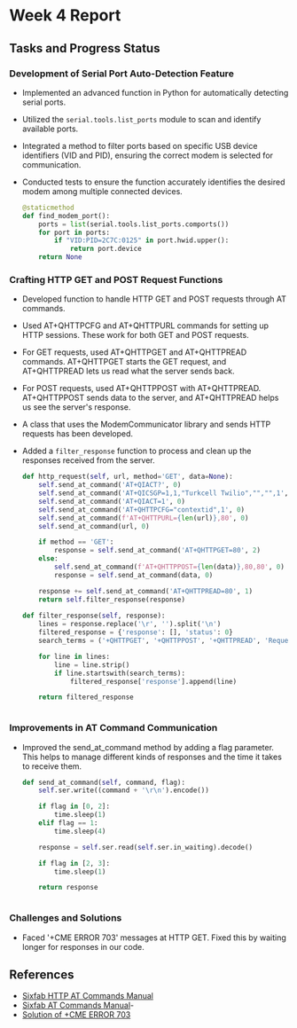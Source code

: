 # Week 4 Report

## Tasks and Progress Status

### Development of Serial Port Auto-Detection Feature
- Implemented an advanced function in Python for automatically detecting serial ports. 
- Utilized the `serial.tools.list_ports` module to scan and identify available ports.
- Integrated a method to filter ports based on specific USB device identifiers (VID and PID), ensuring the correct modem is selected for communication.
- Conducted tests to ensure the function accurately identifies the desired modem among multiple connected devices.

    ```python
    @staticmethod
    def find_modem_port():
        ports = list(serial.tools.list_ports.comports())
        for port in ports:
            if "VID:PID=2C7C:0125" in port.hwid.upper():
                return port.device
        return None


### Crafting HTTP GET and POST Request Functions
- Developed function to handle HTTP GET and POST requests through AT commands.
- Used AT+QHTTPCFG and AT+QHTTPURL commands for setting up HTTP sessions. These work for both GET and POST requests. 
- For GET requests, used AT+QHTTPGET and AT+QHTTPREAD commands. AT+QHTTPGET starts the GET request, and AT+QHTTPREAD lets us read what the server sends back.
- For POST requests, used AT+QHTTPPOST with AT+QHTTPREAD. AT+QHTTPPOST sends data to the server, and AT+QHTTPREAD helps us see the server's response.
- A class that uses the ModemCommunicator library and sends HTTP requests has been developed.
- Added a `filter_response` function to process and clean up the responses received from the server.

    ```python
    def http_request(self, url, method='GET', data=None):        
        self.send_at_command('AT+QIACT?', 0)
        self.send_at_command('AT+QICSGP=1,1,"Turkcell Twilio","","",1', 0)
        self.send_at_command('AT+QIACT=1', 0)
        self.send_at_command('AT+QHTTPCFG="contextid",1', 0)
        self.send_at_command(f'AT+QHTTPURL={len(url)},80', 0)
        self.send_at_command(url, 0)

        if method == 'GET':
            response = self.send_at_command('AT+QHTTPGET=80', 2)
        else:
            self.send_at_command(f'AT+QHTTPPOST={len(data)},80,80', 0)
            response = self.send_at_command(data, 0)

        response += self.send_at_command('AT+QHTTPREAD=80', 1)
        return self.filter_response(response)
        
    def filter_response(self, response):
        lines = response.replace('\r', '').split('\n')
        filtered_response = {'response': [], 'status': 0}
        search_terms = ('+QHTTPGET', '+QHTTPPOST', '+QHTTPREAD', 'Request successful', 'OK', 'CONNECT')

        for line in lines:
            line = line.strip()
            if line.startswith(search_terms):
                filtered_response['response'].append(line)

        return filtered_response



### Improvements in AT Command Communication
- Improved the send_at_command method by adding a flag parameter. This helps to manage different kinds of responses and the time it takes to receive them.

    ```python
    def send_at_command(self, command, flag): 
        self.ser.write((command + '\r\n').encode())
    
        if flag in [0, 2]:
            time.sleep(1)
        elif flag == 1:
            time.sleep(4)

        response = self.ser.read(self.ser.in_waiting).decode()

        if flag in [2, 3]:
            time.sleep(1)

        return response



### Challenges and Solutions
- Faced '+CME ERROR 703' messages at HTTP GET. Fixed this by waiting longer for responses in our code.

## References
- [Sixfab HTTP AT Commands Manual](https://sixfab.com/wp-content/uploads/2018/09/Quectel_EC2xEG9xEM05_HTTPS_AT_Commands_Manual_V1.0.pdf)
- [Sixfab AT Commands Manual](https://sixfab.com/wp-content/uploads/2021/06/Quectel_EC2xEG9xEG2x-GEM05_Series_AT_Commands_Manual_V2.0.pdf)-
- [Solution of +CME ERROR 703](https://forums.quectel.com/t/recovery-from-cme-error-703/3268)